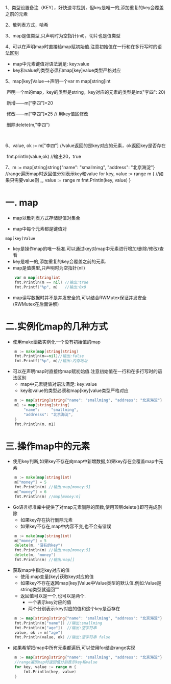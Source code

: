1、类型设置备注（KEY），好快速寻找到，但key是唯一的,添加重复的key会覆盖之前的元素

2、散列表方式，哈希 

3、map是值类型,只声明时为空指针(nil)，切片也是值类型 

4、可以在声明map时直接给map赋初始值.注意初始值在一行和在多行写时的语法区别

- map中元素键值对语法满足: key:value
- key和value的类型必须和map[key]value类型严格对应

5、map[key]Value——>声明一个var m map[string]int         

​	声明一个m的map，key的类型是string，key对应的元素的类型是int("李四": 20)

​	新增——m[“李四”]=20

​	修改——m[“李四”]=25			//	用key值区修改

​	删除delete(m,"李四")

​	

6、value, ok := m["李四"]		//value返回的是key对应的元素，ok返回key是否存在

​	fmt.println(value,ok)		//输出20，true

7、m := map[string]string{"name": "smallming", "address": "北京海淀"}
	//range遍历map时返回值分别表示key和value
	for key, value := range m {			//如果只需要value则 _, value := range m
		fmt.Println(key, value)
	}



# 一. map

* map以散列表方式存储键值对集合

* map中每个元素都是键值对
```
map[key]Value
```
* key是操作map的唯一标准.可以通过key对map中元素进行增加/删除/修改/查看
* key是唯一的,添加重复的key会覆盖之前的元素.
* map是值类型,只声明时为空指针(nil)
```go
	var m map[string]int
	fmt.Println(m == nil) //输出:true
	fmt.Printf("%p", m)   //输出:0x0
```
* map读写数据时并不是并发安全的,可以结合RWMutex保证并发安全(RWMutex在后面讲解)

# 二.实例化map的几种方式
* 使用make函数实例化一个没有初始值的map
```go
	m := make(map[string]string)
	fmt.Println(m==nil)//输出:false
	fmt.Printf("%p", m)//输出:内存地址
```
* 可以在声明map时直接给map赋初始值.注意初始值在一行和在多行写时的语法区别
  * map中元素键值对语法满足: key:value
  * key和value的类型必须和map[key]value类型严格对应
```go
	m := map[string]string{"name": "smallming", "address": "北京海淀"}
	m1 := map[string]string{
		"name":     "smallming",
		"addresss": "北京海淀",
	}
	fmt.Println(m, m1)
```

# 三.操作map中的元素

* 使用key判断,如果key不存在向map中新增数据,如果key存在会覆盖map中元素
```go
	m := make(map[string]int)
	m["money"] = 5
	fmt.Println(m) //输出:map[money:5]
	m["money"] = 6
	fmt.Println(m) //map[money:6]
```
* Go语言标准库中提供了对map元素删除的函数,使用顶层delete()即可完成删除
  * 如果key存在执行删除元素
  * 如果key不存在,map中内容不变,也不会有错误
```go
	m := make(map[string]int)
	m["money"] = 5
	delete(m, "没有的key")
	fmt.Println(m) //输出:map[money:5]
	delete(m, "money")
	fmt.Println(m) //输出:map[]
```
* 获取map中指定key对应的值
  * 使用:map变量[key]获取key对应的值
  * 如果key不存在返回map[key]Value中Value类型的默认值.例如:Value是string类型就返回""
  * 返回值可以是一个,也可以是两个.
    * 一个表示key对应的值
    * 两个分别表示:key对应的值和这个key是否存在
```go
	m := map[string]string{"name": "smallming", "address": "北京海淀"}
	fmt.Println(m["name"]) //输出:smallming
	fmt.Println(m["age"])  //输出:空字符串
	value, ok := m["age"]
	fmt.Println(value, ok) //输出:空字符串 false
```
* 如果希望把map中所有元素都遍历,可以使用for结合range实现
```go
	m := map[string]string{"name": "smallming", "address": "北京海淀"}
	//range遍历map时返回值分别表示key和value
	for key, value := range m {
		fmt.Println(key, value)
	}
```